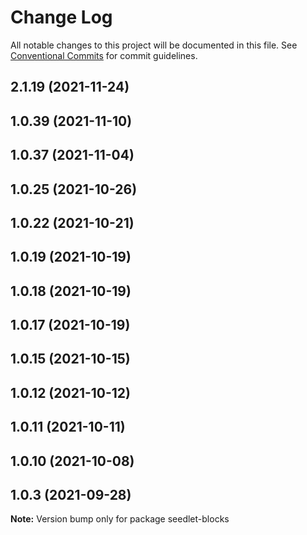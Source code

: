 # Change Log

All notable changes to this project will be documented in this file.
See [Conventional Commits](https://conventionalcommits.org) for commit guidelines.

## 2.1.19 (2021-11-24)



## 1.0.39 (2021-11-10)



## 1.0.37 (2021-11-04)



## 1.0.25 (2021-10-26)



## 1.0.22 (2021-10-21)



## 1.0.19 (2021-10-19)



## 1.0.18 (2021-10-19)



## 1.0.17 (2021-10-19)



## 1.0.15 (2021-10-15)



## 1.0.12 (2021-10-12)



## 1.0.11 (2021-10-11)



## 1.0.10 (2021-10-08)



## 1.0.3 (2021-09-28)

**Note:** Version bump only for package seedlet-blocks
